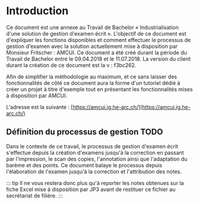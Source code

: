 # Introduction

Ce document est une annexe au Travail de Bachelor « Industrialisation d&#39;une solution de gestion d&#39;examen écrit ». L&#39;objectif de ce document est d&#39;expliquer les fonctions disponibles et comment effectuer le processus de gestion d&#39;examen avec la solution actuellement mise à disposition par Monsieur Fritscher : AMCUI. Ce document a été créé durant la période du Travail de Bachelor entre le 09.04.2018 et le 11.07.2018. La version du client durant la création de ce document est la v : f3bc262.

Afin de simplifier la méthodologie au maximum, et ce sans laisser des fonctionnalités de côté ce document aura la forme d&#39;un tutoriel dédié à créer un projet à titre d&#39;exemple tout en présentant les fonctionnalités mises à disposition par AMCUI.

L&#39;adresse est la suivante : [https://amcui.ig.he-arc.ch/](https://amcui.ig.he-arc.ch/)


## Définition du processus de gestion TODO

Dans le contexte de ce travail, le processus de gestion d&#39;examen écrit s&#39;effectue depuis la création d&#39;examens jusqu&#39;à la correction en passant par l&#39;impression, le scan des copies, l&#39;annotation ainsi que l&#39;adaptation du barème et des points. Ce document balaye le processus depuis l&#39;élaboration de l&#39;examen jusqu&#39;à la correction et l&#39;attribution des notes.

::: tip
Il ne vous restera donc plus qu&#39;à reporter les notes obtenues sur la fiche Excel mise à disposition par JP3 avant de restituer ce fichier au secrétariat de filière.
:::

